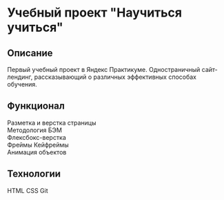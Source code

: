 # Учебный проект "Научиться учиться"  

## Описание
Первый учебный проект в Яндекс Практикуме. Одностраничный сайт-лендинг, рассказывающий о различных эффективных способах обучения.  

## Функционал
Разметка и верстка страницы  
Методология БЭМ  
Флексбокс-верстка   
Фреймы 
Кейфреймы  
Анимация объектов

## Технологии
HTML 
CSS 
Git 
